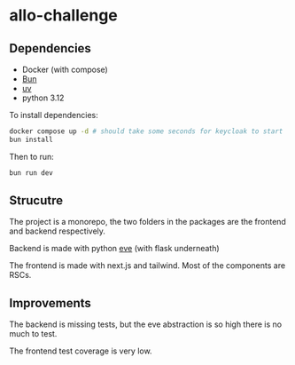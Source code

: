 # allo-challenge

## Dependencies

- Docker (with compose)
- [Bun](https://bun.sh)
- [uv](https://github.com/astral-sh/uv)
- python 3.12

To install dependencies:

```bash
docker compose up -d # should take some seconds for keycloak to start
bun install
```

Then to run:

```bash
bun run dev
```

## Strucutre
The project is a monorepo, the two folders in the packages are the frontend and backend respectively.

Backend is made with python [eve](https://docs.python-eve.org/en/stable/) (with flask underneath)

The frontend is made with next.js and tailwind. Most of the components are RSCs.

## Improvements

The backend is missing tests, but the eve abstraction is so high there is no much to test.

The frontend test coverage is very low.
